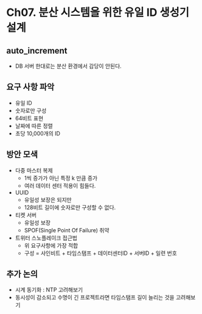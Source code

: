 # Ch07. 분산 시스템을 위한 유일 ID 생성기 설계


## auto_increment
- DB 서버 한대로는 분산 환경에서 감당이 안된다.

## 요구 사항 파악
- 유일 ID
- 숫자로만 구성
- 64비트 표현
- 날짜에 따른 정렬
- 초당 10,000개의 ID

## 방안 모색
- 다중 마스터 복제
  - 1씩 증가가 아닌 특정 k 만큼 증가
  - 여러 데이터 센터 적용이 힘들다.
- UUID
  - 유일성 보장은 되지만
  - 128비트 길이에 숫자로만 구성할 수 없다.
- 티켓 서버
  - 유일성 보장
  - SPOF(Single Point Of Failure) 취약
- 트위터 스노플레이크 접근법
  - 위 요구사항에 가장 적합
  - 구성 = 사인비트 + 타임스탬프 + 데이터센터ID + 서버ID + 일련 번호
  
## 추가 논의 
- 시계 동기화 : NTP 고려해보기
- 동시성이 감소되고 수명이 긴 프로젝트라면 타임스탬프 길이 늘리는 것을 고려해보기 
